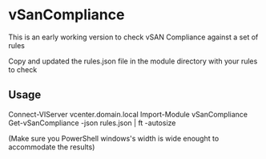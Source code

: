# vSanCompliance
This is an early working version to check vSAN Compliance against a set of rules
 
Copy and updated the rules.json file in the module directory with your rules to check

## Usage

Connect-VIServer vcenter.domain.local
Import-Module vSanCompliance
Get-vSanCompliance -json rules.json | ft -autosize

(Make sure you PowerShell windows's width is wide enought to accommodate the results)